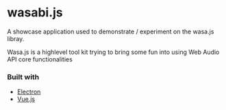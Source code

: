 # wasabi.js

A showcase application used to demonstrate / experiment on the wasa.js libray.

Wasa.js is a highlevel tool kit trying to bring some fun into using Web Audio API core functionalities

### Built with

  - [Electron](https://electron.atom.io/)
  - [Vue.js](https://vuejs.org/)
